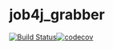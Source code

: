 # job4j_grabber

[![Build Status](https://travis-ci.com/astarichenkov/job4j_grabber.svg?branch=main)](https://travis-ci.com/astarichenkov/job4j_grabber)[![codecov](https://codecov.io/gh/astarichenkov/job4j_grabber/branch/main/graph/badge.svg?token=I5UXQY6HFY)](https://codecov.io/gh/astarichenkov/job4j_grabber)